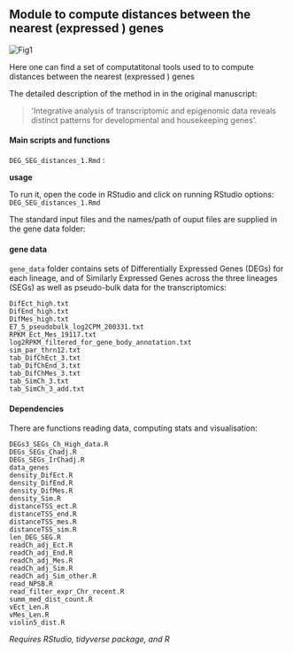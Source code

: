 ## Module to compute distances between the nearest (expressed ) genes

![Fig1](https://user-images.githubusercontent.com/61786710/134468637-48e09cd7-ef96-4a58-a393-3fc257dd2ba0.png)

Here one can find a set of computatitonal tools used to to compute distances between the nearest (expressed ) genes

The detailed description of the method in in the original manuscript:
> 'Integrative analysis of transcriptomic and epigenomic data reveals distinct patterns for developmental and housekeeping genes'.

#### Main scripts and functions
``DEG_SEG_distances_1.Rmd`` : 


**usage** 

To run it, open the code in RStudio and click on running RStudio options:
``DEG_SEG_distances_1.Rmd``

The standard  input files and the names/path of ouput files are supplied in the gene data folder:

#### gene data

``gene_data`` folder contains sets of Differentially Expressed Genes (DEGs) for each lineage, and of Similarly Expressed Genes across the three lineages (SEGs)
as well as pseudo-bulk data for the transcriptomics:
```
DifEct_high.txt                                 
DifEnd_high.txt                                 
DifMes_high.txt                                 
E7_5_pseudobulk_log2CPM_200331.txt              
RPKM_Ect_Mes_19117.txt                          
log2RPKM_filtered_for_gene_body_annotation.txt  
sim_par_thrn12.txt                              
tab_DifChEct_3.txt                              
tab_DifChEnd_3.txt                              
tab_DifChMes_3.txt                              
tab_SimCh_3.txt                                 
tab_SimCh_3_add.txt   

```

#### Dependencies

There are functions reading data, computing stats and visualisation:
  
```
DEGs3_SEGs_Ch_High_data.R      
DEGs_SEGs_Chadj.R              
DEGs_SEGs_IrChadj.R            
data_genes                     
density_DifEct.R               
density_DifEnd.R               
density_DifMes.R               
density_Sim.R                  
distanceTSS_ect.R              
distanceTSS_end.R              
distanceTSS_mes.R              
distanceTSS_sim.R              
len_DEG_SEG.R                  
readCh_adj_Ect.R               
readCh_adj_End.R               
readCh_adj_Mes.R               
readCh_adj_Sim.R               
readCh_adj_Sim_other.R         
read_NPSB.R                    
read_filter_expr_Chr_recent.R  
summ_med_dist_count.R          
vEct_Len.R                     
vMes_Len.R                     
violin5_dist.R                 

```
   

*Requires RStudio, tidyverse package, and R*
